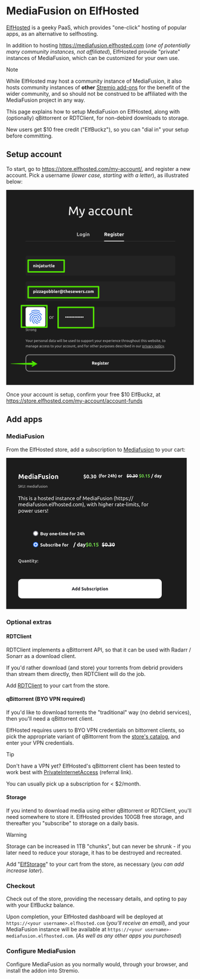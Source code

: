 # MediaFusion on ElfHosted

[ElfHosted](https://elfhosted.com) is a geeky PaaS, which provides "one-click" hosting of popular apps, as an alternative to selfhosting.

In addition to hosting https://mediafusion.elfhosted.com (*one of potentially many community instances, not affiliated*), ElfHosted provide "private" instances of MediaFusion, which can be customized for your own use.

> [!NOTE]
> While ElfHosted may host a community instance of MediaFusion, it also hosts community instances of **other** [Stremio add-ons](https://elfhosted.com/stremio-addons/) for the benefit of the wider community, and so should not be construed to be affiliated with the MediaFusion project in any way.

This page explains how to setup MediaFusion on ElfHosted, along with (optionally) qBittorrent or RDTClient, for non-debird downloads to storage.

New users get $10 free credit ("ElfBuckz"), so you can "dial in" your setup before committing.

## Setup account

To start, go to https://store.elfhosted.com/my-account/, and register a new account. Pick a username (*lower case, starting with a letter*), as illustrated below:

![](elfhosted-create-account.png)

Once your account is setup, confirm your free $10 ElfBuckz, at https://store.elfhosted.com/my-account/account-funds

## Add apps

### MediaFusion

From the ElfHosted store, add a subscription to [Mediafusion](https://store.elfhosted.com/product/mediafusion) to your cart:

![](elfhosted-add-mediafusion.png)

### Optional extras

#### RDTClient 

RDTClient implements a qBittorrent API, so that it can be used with Radarr / Sonarr as a download client.

If you'd rather download (and store) your torrents from debrid providers than stream them directly, then RDTClient will do the job.

Add [RDTClient](https://store.elfhosted.com/product/rdtclient) to your cart from the store.

#### qBittorrent (BYO VPN required)

If you'd like to download torrents the "traditional" way (no debrid services), then you'll need a qBittorrent client. 

ElfHosted requires users to BYO VPN credentials on bittorrent clients, so pick the appropriate variant of qBittorrent from the [store's catalog](https://store.elfhosted.com/product-category/download-media/qbittorrent), and enter your VPN credentials.

> [!TIP]
> Don't have a VPN yet? ElfHosted's qBittorrent client has been tested to work best with [PrivateInternetAccess](https://fnky.nz/support-me-when-you-buy-pia) (referral link). 
> 
> You can usually pick up a subscription for < $2/month.

#### Storage

If you intend to download media using either qBittorrent or RDTClient, you'll need somewhere to store it. ElfHosted provides 100GB free storage, and thereafter you "subscribe" to storage on a daily basis. 

> [!WARNING]
> Storage can be increased in 1TB "chunks", but can never be shrunk - if you later need to reduce your storage, it has to be destroyed and recreated.

Add "[ElfStorage](https://store.elfhosted.com/product/elfstorage)" to your cart from the store, as necessary (*you can add increase later*).

### Checkout

Check out of the store, providing the necessary details, and opting to pay with your ElfBuckz balance.

Upon completion, your ElfHosted dashboard will be deployed at `https://<your username>.elfhosted.com` (*you'll receive an email*), and your MediaFusion instance will be available at `https://<your username>-mediafusion.elfhosted.com`. (*As well as any other apps you purchased*)

### Configure MediaFusion

Configure MediaFusion as you normally would, through your browser, and install the addon into Stremio.


